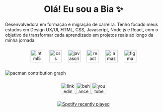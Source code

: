 <h1 align="center">Olá! Eu sou a Bia ✨</h1>

###

<p align="left">Desenvolvedora em formação e migração de carreira. Tenho focado meus estudos em Design UX/UI, HTML, CSS, Javascript, Node.js e React, com o objetivo de transformar cada aprendizado em projetos reais ao longo da minha jornada.</p>

###

<div align="center">
  <img src="https://cdn.jsdelivr.net/gh/devicons/devicon/icons/html5/html5-original.svg" height="40" alt="html5 logo"  />
  <img width="12" />
  <img src="https://cdn.jsdelivr.net/gh/devicons/devicon/icons/css3/css3-original.svg" height="40" alt="css logo"  />
  <img width="12" />
  <img src="https://cdn.jsdelivr.net/gh/devicons/devicon/icons/javascript/javascript-original.svg" height="40" alt="javascript logo"  />
  <img width="12" />
  <img src="https://cdn.jsdelivr.net/gh/devicons/devicon/icons/react/react-original.svg" height="40" alt="react logo"  />
  <img width="12" />
  <img src="https://cdn.jsdelivr.net/gh/devicons/devicon/icons/amazonwebservices/amazonwebservices-line-wordmark.svg" height="40" alt="amazonwebservices logo"  />
  <img width="12" />
  <img src="https://cdn.jsdelivr.net/gh/devicons/devicon/icons/figma/figma-original.svg" height="40" alt="figma logo"  />
</div>

###

<picture>
  <source media="(prefers-color-scheme: dark)" srcset="https://raw.githubusercontent.com/aoibeatriz/aoibeatriz/output/pacman-contribution-graph-dark.svg">
  <source media="(prefers-color-scheme: light)" srcset="https://raw.githubusercontent.com/aoibeatriz/aoibeatriz/output/pacman-contribution-graph.svg">
  <img alt="pacman contribution graph" src="https://raw.githubusercontent.com/aoibeatriz/aoibeatriz/output/pacman-contribution-graph.svg">
</picture>

###

<div align="center">
  <a href="https://www.linkedin.com/in/beatriztsouto/" target="_blank">
    <img src="https://raw.githubusercontent.com/maurodesouza/profile-readme-generator/master/src/assets/icons/social/linkedin/default.svg" width="46" height="34" alt="linkedin logo"  />
  </a>
  <a href="https://www.behance.net/beatrizsouto1" target="_blank">
    <img src="https://raw.githubusercontent.com/maurodesouza/profile-readme-generator/master/src/assets/icons/social/behance/default.svg" width="46" height="34" alt="behance logo"  />
  </a>
  <a href="https://www.youtube.com/channel/UC1EtqTx82_692s6lx2qdkOQ" target="_blank">
    <img src="https://raw.githubusercontent.com/maurodesouza/profile-readme-generator/master/src/assets/icons/social/youtube/default.svg" width="46" height="34" alt="youtube logo"  />
  </a>
</div>

###

<div align="center">
  <a href="https://open.spotify.com/user/userbeatriz">
    <img src="https://spotify-recently-played-readme.vercel.app/api?user=userbeatriz&count=1&unique=true" alt="Spotify recently played"  />
  </a>
</div>

###
